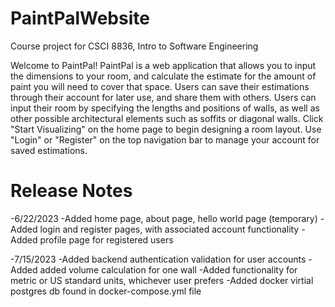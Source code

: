 # PaintPalWebsite

Course project for CSCI 8836, Intro to Software Engineering

Welcome to PaintPal!
PaintPal is a web application that allows you to input the dimensions to your room, 
and calculate the estimate for the amount of paint you will need to cover that space.
Users can save their estimations through their account for later use, and share them with 
others. Users can input their room by specifying the lengths and positions of walls, as well as
other possible architectural elements such as soffits or diagonal walls. Click "Start Visualizing"
on the home page to begin designing a room layout. Use "Login" or "Register" on the top
navigation bar to manage your account for saved estimations.

# Release Notes
-6/22/2023
-Added home page, about page, hello world page (temporary)
-Added login and register pages, with associated account functionality
-Added profile page for registered users

-7/15/2023
-Added backend authentication validation for user accounts
-Added added volume calculation for one wall
-Added functionality for metric or US standard units, whichever user prefers
-Added docker virtial postgres db found in docker-compose.yml file
